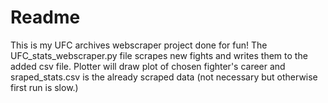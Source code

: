 # Readme

This is my UFC archives webscraper project done for fun! 
The UFC_stats_webscraper.py file scrapes new fights and writes them to the added csv file.
Plotter will draw plot of chosen fighter's career and sraped_stats.csv is the already scraped data (not necessary but otherwise first run is slow.)
